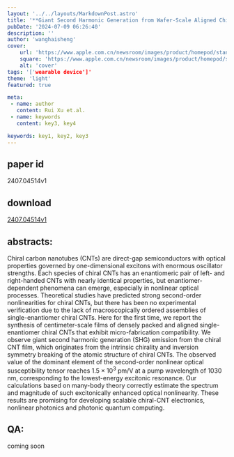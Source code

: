 ```yaml
---
layout: '../../layouts/MarkdownPost.astro'
title: '**Giant Second Harmonic Generation from Wafer-Scale Aligned Chiral Carbon Nanotubes**'
pubDate: '2024-07-09 06:26:40'
description: ''
author: 'wanghaisheng'
cover:
    url: 'https://www.apple.com.cn/newsroom/images/product/homepod/standard/Apple-HomePod-hero-230118_big.jpg.large_2x.jpg'
    square: 'https://www.apple.com.cn/newsroom/images/product/homepod/standard/Apple-HomePod-hero-230118_big.jpg.large_2x.jpg'
    alt: 'cover'
tags: '['wearable device']' 
theme: 'light'
featured: true

meta:
 - name: author
   content: Rui Xu et.al.
 - name: keywords
   content: key3, key4

keywords: key1, key2, key3
---
```


## paper id
2407.04514v1
## download
[2407.04514v1](http://arxiv.org/abs/2407.04514v1)
## abstracts:
Chiral carbon nanotubes (CNTs) are direct-gap semiconductors with optical properties governed by one-dimensional excitons with enormous oscillator strengths. Each species of chiral CNTs has an enantiomeric pair of left- and right-handed CNTs with nearly identical properties, but enantiomer-dependent phenomena can emerge, especially in nonlinear optical processes. Theoretical studies have predicted strong second-order nonlinearities for chiral CNTs, but there has been no experimental verification due to the lack of macroscopically ordered assemblies of single-enantiomer chiral CNTs. Here for the first time, we report the synthesis of centimeter-scale films of densely packed and aligned single-enantiomer chiral CNTs that exhibit micro-fabrication compatibility. We observe giant second harmonic generation (SHG) emission from the chiral CNT film, which originates from the intrinsic chirality and inversion symmetry breaking of the atomic structure of chiral CNTs. The observed value of the dominant element of the second-order nonlinear optical susceptibility tensor reaches $1.5\times 10^{3}$ pm/V at a pump wavelength of 1030 nm, corresponding to the lowest-energy excitonic resonance. Our calculations based on many-body theory correctly estimate the spectrum and magnitude of such excitonically enhanced optical nonlinearity. These results are promising for developing scalable chiral-CNT electronics, nonlinear photonics and photonic quantum computing.
## QA:
coming soon

